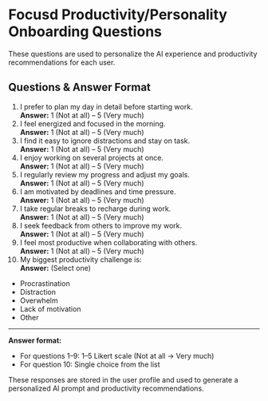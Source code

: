 # Focusd Productivity/Personality Onboarding Questions

These questions are used to personalize the AI experience and productivity recommendations for each user.

## Questions & Answer Format

1. I prefer to plan my day in detail before starting work.  
   **Answer:** 1 (Not at all) – 5 (Very much)
2. I feel energized and focused in the morning.  
   **Answer:** 1 (Not at all) – 5 (Very much)
3. I find it easy to ignore distractions and stay on task.  
   **Answer:** 1 (Not at all) – 5 (Very much)
4. I enjoy working on several projects at once.  
   **Answer:** 1 (Not at all) – 5 (Very much)
5. I regularly review my progress and adjust my goals.  
   **Answer:** 1 (Not at all) – 5 (Very much)
6. I am motivated by deadlines and time pressure.  
   **Answer:** 1 (Not at all) – 5 (Very much)
7. I take regular breaks to recharge during work.  
   **Answer:** 1 (Not at all) – 5 (Very much)
8. I seek feedback from others to improve my work.  
   **Answer:** 1 (Not at all) – 5 (Very much)
9. I feel most productive when collaborating with others.  
   **Answer:** 1 (Not at all) – 5 (Very much)
10. My biggest productivity challenge is:  
   **Answer:** (Select one)
   - Procrastination
   - Distraction
   - Overwhelm
   - Lack of motivation
   - Other

---
**Answer format:**
- For questions 1–9: 1–5 Likert scale (Not at all → Very much)
- For question 10: Single choice from the list

These responses are stored in the user profile and used to generate a personalized AI prompt and productivity recommendations.
